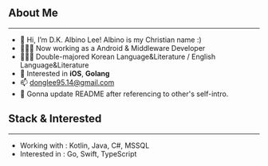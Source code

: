 ## About Me
---
- 👋 Hi, I’m D.K. Albino Lee! Albino is my Christian name :)
- 👨🏻‍💻 Now working as a Android & Middleware Developer
- 👨🏻‍🎓 Double-majored Korean Language&Literature / English Language&Literature
- 👀 Interested in **iOS**, **Golang**
- 📫 donglee95.14@gmail.com
- 📝 Gonna update README after referencing to other's self-intro.


## Stack & Interested
---
- Working with : Kotlin, Java, C#, MSSQL
- Interested in : Go, Swift, TypeScript

<!---
dk-albino-lee/dk-albino-lee is a ✨ special ✨ repository because its `README.md` (this file) appears on your GitHub profile.
You can click the Preview link to take a look at your changes.
--->
